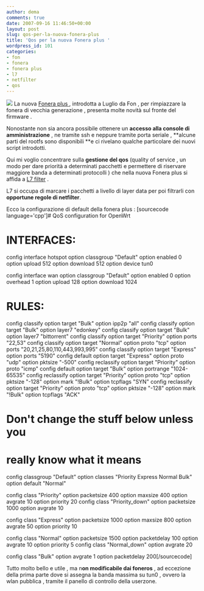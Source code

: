 ```yaml
---
author: dema
comments: true
date: 2007-09-16 11:46:50+00:00
layout: post
slug: qos-per-la-nuova-fonera-plus
title: 'Qos per la nuova Fonera plus '
wordpress_id: 101
categories:
- fon
- fonera
- fonera plus
- l7
- netfilter
- qos
---
```


![](http://l7-filter.sourceforge.net/l7logo)  La nuova [Fonera plus ](https://shop.fon.com/FonShop/shop/IT/ShopController), introdotta a Luglio da Fon , per rimpiazzare la fonera di vecchia generazione , presenta molte novità sul fronte del firmware .

Nonostante non sia ancora possibile ottenere un **accesso alla console di amministrazione** , ne tramite ssh e neppure tramite porta seriale , **alcune parti del rootfs sono disponibili **e ci rivelano qualche particolare dei nuovi script introdotti.

Qui mi voglio concentrare sulla **gestione del qos** (quality of service , un modo per dare priorità a determinati pacchetti e permettere di riservare maggiore banda a determinati protocolli ) che nella nuova Fonera plus si affida a [L7 filter](http://l7-filter.sourceforge.net/) .

L7 si occupa di marcare i pacchetti a livello di layer data per poi filtrarli con **opportune regole di netfilter**.

Ecco la configurazione di default della fonera plus :
[sourcecode language='cpp']# QoS configuration for OpenWrt
# INTERFACES:
config interface hotspot
option classgroup	"Default"
option enabled		0
option upload    	512
option download		512
option device		tun0

config interface wan
option classgroup  "Default"
option enabled      0
option overhead 	1
option upload       128
option download     1024

# RULES:
config classify
option target       "Bulk"
option ipp2p        "all"
config classify
option target       "Bulk"
option layer7       "edonkey"
config classify
option target       "Bulk"
option layer7       "bittorrent"
config classify
option target       "Priority"
option ports        "22,53"
config classify
option target       "Normal"
option proto        "tcp"
option ports        "20,21,25,80,110,443,993,995"
config classify
option target       "Express"
option ports        "5190"
config default
option target       "Express"
option proto        "udp"
option pktsize      "-500"
config reclassify
option target       "Priority"
option proto        "icmp"
config default
option target       "Bulk"
option portrange    "1024-65535"
config reclassify
option target       "Priority"
option proto        "tcp"
option pktsize      "-128"
option mark         "!Bulk"
option tcpflags     "SYN"
config reclassify
option target       "Priority"
option proto        "tcp"
option pktsize      "-128"
option mark	        "!Bulk"
option tcpflags     "ACK"

# Don't change the stuff below unless you
# really know what it means

config classgroup "Default"
option classes      "Priority Express Normal Bulk"
option default      "Normal"

config class "Priority"
option packetsize  400
option maxsize     400
option avgrate     10
option priority    20
config class "Priority_down"
option packetsize  1000
option avgrate     10

config class "Express"
option packetsize  1000
option maxsize     800
option avgrate     50
option priority    10

config class "Normal"
option packetsize  1500
option packetdelay 100
option avgrate     10
option priority    5
config class "Normal_down"
option avgrate     20

config class "Bulk"
option avgrate     1
option packetdelay 200[/sourcecode]

Tutto molto bello e utile , ma n**on modificabile dai foneros** , ad eccezione della prima parte dove si assegna la banda massima su tun0 , ovvero la wlan pubblica , tramite il panello di controllo della userzone.
